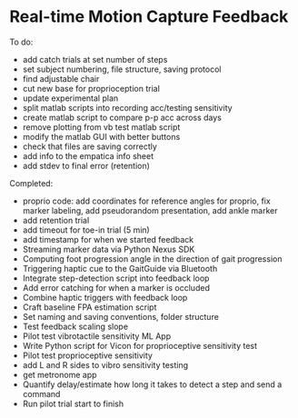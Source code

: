 # Real-time Motion Capture Feedback
To do:
* add catch trials at set number of steps 
* set subject numbering, file structure, saving protocol
* find adjustable chair
* cut new base for proprioception trial
* update experimental plan
* split matlab scripts into recording acc/testing sensitivity
* create matlab script to compare p-p acc across days
* remove plotting from vb test matlab script
* modify the matlab GUI with better buttons
* check that files are saving correctly
* add info to the empatica info sheet
* add stdev to final error (retention)


Completed:
* proprio code: add coordinates for reference angles for proprio, fix marker labeling, add pseudorandom presentation, add ankle marker
* add retention trial
* add timeout for toe-in trial (5 min)
* add timestamp for when we started feedback
* Streaming marker data via Python Nexus SDK
* Computing foot progression angle in the direction of gait progression
* Triggering haptic cue to the GaitGuide via Bluetooth
* Integrate step-detection script into feedback loop
* Add error catching for when a marker is occluded
* Combine haptic triggers with feedback loop
* Craft baseline FPA estimation script
* Set naming and saving conventions, folder structure
* Test feedback scaling slope
* Pilot test vibrotactile sensitivity ML App
* Write Python script for Vicon for proprioceptive sensitivity test
* Pilot test proprioceptive sensitivity
* add L and R sides to vibro sensitivity testing
* get metronome app
* Quantify delay/estimate how long it takes to detect a step and send a command
* Run pilot trial start to finish
